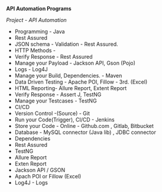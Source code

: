 **API Automation Programs**

_Project - API Automation_

* Programming - Java
* Rest Assured
* JSON schema - Validation - Rest Assured.
* HTTP Methods -
* Verify Response - Rest Assured
* Manage your Payload - Jackson API, Gson (Pojo)
* Logs - Log4J
* Manage your Build, Dependencies. - Maven
* Data Driven Testing - Apache POI, Fillow - 3rd. (Excel)
* HTML Reporting- Allure Report, Extent Report
* Verify Response - Assert J, TestNG
* Manage your Testcases - TestNG
* CI/CD
* Version Control -(Source) - Git
* Run your Code(Trigger), CI/CD - Jenkins
* Store your Code - Online - Github.com , Gitlab, Bitbucket
* Database - MySQL connector (Java lib) , JDBC connector
* Dependencies
* Rest Assured
* TestNG
* Allure Report
* Exten Report
* Jackson API / GSON
* Apach POI or Fillow (Excel)
* Log4J - Logs